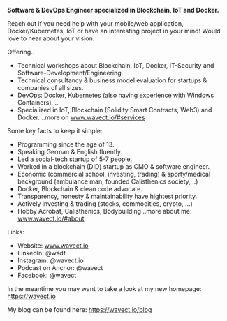 **Software & DevOps Engineer specialized in Blockchain, IoT and Docker.**

Reach out if you need help with your mobile/web application, Docker/Kubernetes, IoT or have an interesting project in your mind! Would love to hear about your vision.

Offering..
* Technical workshops about Blockchain, IoT, Docker, IT-Security and Software-Development/Engineering.
* Technical consultancy & business model evaluation for startups & companies of all sizes.
* DevOps: Docker, Kubernetes (also having experience with Windows Containers), ..
* Specialized in IoT, Blockchain (Solidity Smart Contracts, Web3) and Docker.
..more on www.wavect.io/#services

Some key facts to keep it simple: 
* Programming since the age of 13.
* Speaking German & English fluently.
* Led a social-tech startup of 5-7 people.
* Worked in a blockchain (DID) startup as CMO & software engineer.
* Economic (commercial school, investing, trading) & sporty/medical background (ambulance man, founded Calisthenics society, ..)
* Docker, Blockchain & clean code advocate.
* Transparency, honesty & maintainability have hightest priority.
* Actively investing & trading (stocks, commodities, crypto, ...)
* Hobby Acrobat, Calisthenics, Bodybuilding
..more about me: www.wavect.io/#about

Links: 
* Website: www.wavect.io
* LinkedIn: @wsdt
* Instagram: @wavect.io 
* Podcast on Anchor: @wavect
* Facebook: @wavect


In the meantime you may want to take a look at my new homepage: https://wavect.io

My blog can be found here: https://wavect.io/blog
